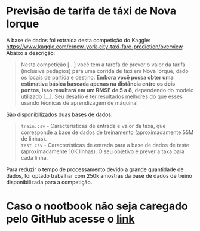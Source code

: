 # Previsão de tarifa de táxi de Nova Iorque

A base de dados foi extraída desta competição do Kaggle: https://www.kaggle.com/c/new-york-city-taxi-fare-prediction/overview. Abaixo a descrição:

> Nesta competição [...] você tem a tarefa de prever o valor da tarifa (inclusive pedágios) para uma corrida de táxi em Nova Iorque, dado os locais de partida e destino. **Embora você possa obter uma estimativa básica baseada apenas na distância entre os dois pontos, isso resultará em um RMSE de 5 a 8**, dependendo do modelo utilizado [...]. Seu desafio é ter resultados melhores do que esses usando técnicas de aprendizagem de máquina!

São disponibilizados duas bases de dados:

>`train.csv` - Características de entrada e valor da taxa, que corresponde a base de dados de treinamento (aproximadamente 55M de linhas).<br>
>`test.csv` - Características de entrada para a base de dados de teste (aproximadamente 10K linhas). O seu objetivo é prever a taxa para cada linha.

Para reduzir o tempo de processamento devido a grande quantidade de dados, foi optado trabalhar com 250k amostras da base de dados de treino disponibilizada para a competição.

# Caso o nootbook não seja caregado pelo GitHub acesse o [link](https://nbviewer.org/github/ernestojr-7/kaggle_tarifa_taxi/blob/main/Previsao_Tarifa_de_Taxi_de_Nova_Iorque.ipynb)
